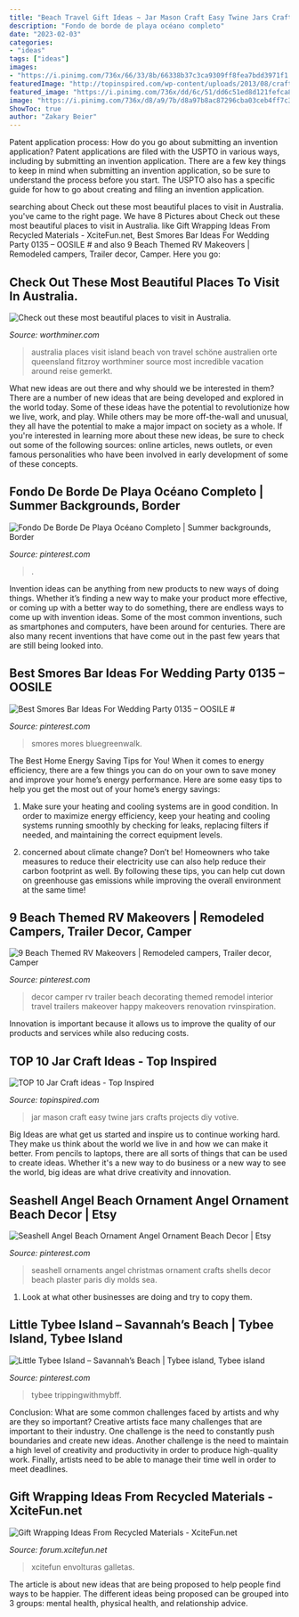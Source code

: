 ```yaml
---
title: "Beach Travel Gift Ideas ~ Jar Mason Craft Easy Twine Jars Crafts Projects Diy Votive"
description: "Fondo de borde de playa océano completo"
date: "2023-02-03"
categories:
- "ideas"
tags: ["ideas"]
images:
- "https://i.pinimg.com/736x/66/33/8b/66338b37c3ca9309ff8fea7bdd3971f1.jpg"
featuredImage: "http://topinspired.com/wp-content/uploads/2013/08/crafts-with-jars_07.jpg"
featured_image: "https://i.pinimg.com/736x/dd/6c/51/dd6c51ed8d121fefca8986c538e9fcf3.jpg"
image: "https://i.pinimg.com/736x/d8/a9/7b/d8a97b8ac87296cba03ceb4ff7c363c5.jpg"
ShowToc: true
author: "Zakary Beier"
---
```



Patent application process: How do you go about submitting an invention application?
Patent applications are filed with the USPTO in various ways, including by submitting an invention application. There are a few key things to keep in mind when submitting an invention application, so be sure to understand the process before you start. The USPTO also has a specific guide for how to go about creating and filing an invention application.

	

		
searching about Check out these most beautiful places to visit in Australia. you've came to the right page. We have 8 Pictures about Check out these most beautiful places to visit in Australia. like Gift Wrapping Ideas From Recycled Materials - XciteFun.net, Best Smores Bar Ideas For Wedding Party 0135 – OOSILE # and also 9 Beach Themed RV Makeovers | Remodeled campers, Trailer decor, Camper. Here you go:
		
    
## Check Out These Most Beautiful Places To Visit In Australia.

<img loading=lazy src="http://www.worthminer.com/wp-content/uploads/2017/07/Beautiful-places-in-Australia-13.jpg" onerror="this.onerror=null;this.src='https://tse4.mm.bing.net/th?id=OIP.IoJOfCq4MXDy09959Iu5-wHaK_&amp;pid=15.1';" alt="Check out these most beautiful places to visit in Australia.">

_Source: worthminer.com_

>australia places visit island beach von travel schöne australien orte queensland fitzroy worthminer source most incredible vacation around reise gemerkt. 

	

What new ideas are out there and why should we be interested in them?
There are a number of new ideas that are being developed and explored in the world today. Some of these ideas have the potential to revolutionize how we live, work, and play. While others may be more off-the-wall and unusual, they all have the potential to make a major impact on society as a whole. If you're interested in learning more about these new ideas, be sure to check out some of the following sources: online articles, news outlets, or even famous personalities who have been involved in early development of some of these concepts.

    
## Fondo De Borde De Playa Océano Completo | Summer Backgrounds, Border

<img loading=lazy src="https://i.pinimg.com/736x/dd/6c/51/dd6c51ed8d121fefca8986c538e9fcf3.jpg" onerror="this.onerror=null;this.src='https://tse2.mm.bing.net/th?id=OIP.0T_zj5fCm4yKa4CggBjwTwHaJ5&amp;pid=15.1';" alt="Fondo De Borde De Playa Océano Completo | Summer backgrounds, Border">

_Source: pinterest.com_

>. 

	

Invention ideas can be anything from new products to new ways of doing things. Whether it’s finding a new way to make your product more effective, or coming up with a better way to do something, there are endless ways to come up with invention ideas. Some of the most common inventions, such as smartphones and computers, have been around for centuries. There are also many recent inventions that have come out in the past few years that are still being looked into.

    
## Best Smores Bar Ideas For Wedding Party 0135 – OOSILE #

<img loading=lazy src="https://i.pinimg.com/736x/b5/e8/c9/b5e8c987b495c283f973b612c315a77b.jpg" onerror="this.onerror=null;this.src='https://tse1.mm.bing.net/th?id=OIP.0qnvFI55loEzLIknXj446QHaLH&amp;pid=15.1';" alt="Best Smores Bar Ideas For Wedding Party 0135 – OOSILE #">

_Source: pinterest.com_

>smores mores bluegreenwalk. 

	

The Best Home Energy Saving Tips for You!
When it comes to energy efficiency, there are a few things you can do on your own to save money and improve your home’s energy performance. Here are some easy tips to help you get the most out of your home’s energy savings:
1. Make sure your heating and cooling systems are in good condition. In order to maximize energy efficiency, keep your heating and cooling systems running smoothly by checking for leaks, replacing filters if needed, and maintaining the correct equipment levels.

2. concerned about climate change? Don’t be! Homeowners who take measures to reduce their electricity use can also help reduce their carbon footprint as well. By following these tips, you can help cut down on greenhouse gas emissions while improving the overall environment at the same time!

    
## 9 Beach Themed RV Makeovers | Remodeled Campers, Trailer Decor, Camper

<img loading=lazy src="https://i.pinimg.com/736x/d8/a9/7b/d8a97b8ac87296cba03ceb4ff7c363c5.jpg" onerror="this.onerror=null;this.src='https://tse3.mm.bing.net/th?id=OIP.RdUoYbrMULC9s4leXxrPNwHaJ4&amp;pid=15.1';" alt="9 Beach Themed RV Makeovers | Remodeled campers, Trailer decor, Camper">

_Source: pinterest.com_

>decor camper rv trailer beach decorating themed remodel interior travel trailers makeover happy makeovers renovation rvinspiration. 

	

Innovation is important because it allows us to improve the quality of our products and services while also reducing costs.

    
## TOP 10 Jar Craft Ideas - Top Inspired

<img loading=lazy src="http://topinspired.com/wp-content/uploads/2013/08/crafts-with-jars_07.jpg" onerror="this.onerror=null;this.src='https://tse2.mm.bing.net/th?id=OIP.RiHHYhKlPza7ke_FWPELBQHaJ3&amp;pid=15.1';" alt="TOP 10 Jar Craft ideas - Top Inspired">

_Source: topinspired.com_

>jar mason craft easy twine jars crafts projects diy votive. 

	

Big Ideas are what get us started and inspire us to continue working hard. They make us think about the world we live in and how we can make it better. From pencils to laptops, there are all sorts of things that can be used to create ideas. Whether it's a new way to do business or a new way to see the world, big ideas are what drive creativity and innovation.

    
## Seashell Angel Beach Ornament Angel Ornament Beach Decor | Etsy

<img loading=lazy src="https://i.pinimg.com/736x/89/c4/9f/89c49f700bc39ca4f8d42f8ab5b328af--seashell-ornaments-seashell-art.jpg" onerror="this.onerror=null;this.src='https://tse3.mm.bing.net/th?id=OIP.pS4Zg0hBdgqnYr6ipHfxfwHaK_&amp;pid=15.1';" alt="Seashell Angel Beach Ornament Angel Ornament Beach Decor | Etsy">

_Source: pinterest.com_

>seashell ornaments angel christmas ornament crafts shells decor beach plaster paris diy molds sea. 

	

1. Look at what other businesses are doing and try to copy them.

    
## Little Tybee Island – Savannah’s Beach | Tybee Island, Tybee Island

<img loading=lazy src="https://i.pinimg.com/736x/66/33/8b/66338b37c3ca9309ff8fea7bdd3971f1.jpg" onerror="this.onerror=null;this.src='https://tse4.mm.bing.net/th?id=OIP.-I23vmAvooYM2yB7W2JnogHaJ3&amp;pid=15.1';" alt="Little Tybee Island – Savannah’s Beach | Tybee island, Tybee island">

_Source: pinterest.com_

>tybee trippingwithmybff. 

	

Conclusion: What are some common challenges faced by artists and why are they so important?
Creative artists face many challenges that are important to their industry. One challenge is the need to constantly push boundaries and create new ideas. Another challenge is the need to maintain a high level of creativity and productivity in order to produce high-quality work. Finally, artists need to be able to manage their time well in order to meet deadlines.

    
## Gift Wrapping Ideas From Recycled Materials - XciteFun.net

<img loading=lazy src="https://img.xcitefun.net/users/2013/11/342913,xcitefun-gift-wrapping-ideas-from-recycled-materi.jpg" onerror="this.onerror=null;this.src='https://tse2.mm.bing.net/th?id=OIP.y9x-lolC3_8O7tkneQQyfgHaJ4&amp;pid=15.1';" alt="Gift Wrapping Ideas From Recycled Materials - XciteFun.net">

_Source: forum.xcitefun.net_

>xcitefun envolturas galletas. 

	

The article is about new ideas that are being proposed to help people find ways to be happier. The different ideas being proposed can be grouped into 3 groups: mental health, physical health, and relationship advice.

